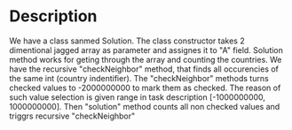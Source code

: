 # Description
We have a class sanmed Solution. The class constructor takes 2 dimentional jagged array as parameter and assignes it to "A" field.
Solution method works for geting through the array and counting the countries. We have the recursive "checkNeighbor" method, that finds all occurencies of the same int (country indentifier). The "checkNeighbor" methods turns checked values to -2000000000 to mark them as checked. The reason of such value selection is given range in task description [-1000000000, 1000000000]. Then "solution" method counts all non checked values and triggrs recursive "checkNeighbor"
